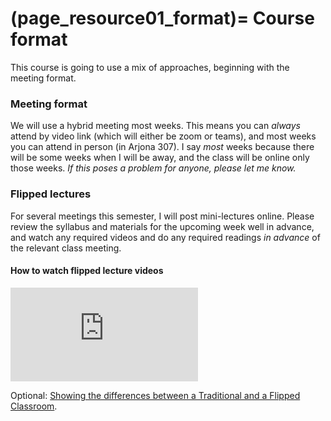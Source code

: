 (page_resource01_format)=
Course format
=======================

This course is going to use a mix of approaches, beginning with the meeting
format.

### Meeting format
We will use a hybrid meeting most weeks. This means you can
*always* attend by video link (which will either be zoom or teams), and most
weeks you can attend in person (in Arjona 307). I say *most* weeks because
there will be some weeks when I will be away, and the class will be online only
those weeks. *If this poses a problem for anyone, please let me know.*

### Flipped lectures

For several meetings this semester, I will post mini-lectures online. Please
review the syllabus and materials for the upcoming week well in advance, and
watch any required videos and do any required readings *in advance* of the
relevant class meeting.

#### How to watch flipped lecture videos

<div class="container youtube">
<iframe class="responsive-iframe" src="https://www.youtube-nocookie.com/embed/PPc8nY6Tcns" frameborder="0" allow="accelerometer; autoplay="0"; encrypted-media; gyroscope; picture-in-picture" allowfullscreen></iframe>
</div>

Optional: [Showing the differences between a Traditional and a Flipped Classroom](https://www.youtube.com/watch?v=yzMFdDT6FSA).
